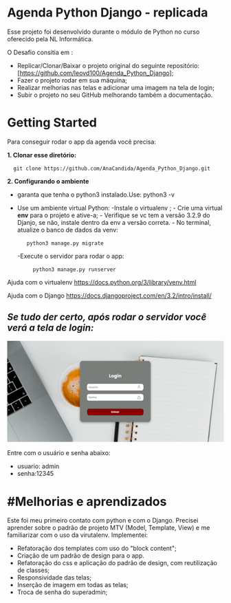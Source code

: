 # Agenda Python Django - replicada


Esse projeto foi desenvolvido durante o módulo de Python no curso oferecido pela NL Informática.

O Desafio consitia em :

 - Replicar/Clonar/Baixar o projeto original do seguinte repositório:   
   [https://github.com/leovd100/Agenda_Python_Django];
 - Fazer o projeto rodar em sua máquina;
 - Realizar melhorias nas telas e  adicionar uma imagem na tela de
   login;
 - Subir o projeto no seu GitHub    melhorando também a documentação.

# Getting Started

Para conseguir rodar o app da agenda você precisa:

 **1. Clonar esse diretório:**

      git clone https://github.com/AnaCandida/Agenda_Python_Django.git

 
 **2. Configurando o ambiente**

 - garanta que tenha o python3 instalado.Use: python3 -v
 - Use um ambiente virtual Python:
		  -Instale o virtualenv ;
		- Crie uma virtual **env** para o projeto e ative-a;
		- Verifique se vc tem a versão 3.2.9 do Djanjo, se não, instale dentro da env a versão 						correta.
		-  No terminal, atualize o banco de dados da venv:
	
		  python3 manage.py migrate

	-Execute o servidor para rodar o app:

		    python3 manage.py runserver

Ajuda com o virtualenv
https://docs.python.org/3/library/venv.html

Ajuda com o Django
https://docs.djangoproject.com/en/3.2/intro/install/


## *Se tudo der certo, após rodar o servidor você verá a tela de login:*

![tela de login](https://github.com/AnaCandida/Agenda_Python_Django/blob/4e6b471622b5a875c0635250354a9b07e111c1ec/telaLogin.png  "Tela de login" )



 Entre com o usuário e senha abaixo:
	

 - usuario: admin 	
 - senha:12345


# #Melhorias e aprendizados

Este foi meu primeiro contato com python e com o  Django. Precisei aprender sobre  o padrão de projeto  MTV (Model, Template, View) e me familiarizar com o uso da virutalenv. Implementei:

 - Refatoração dos templates com uso do "block content";
 - Criação de um padrão de design para o app.
 - Refatoração do css e aplicação do padrão de design, com reutilização de classes;
 - Responsividade das telas; 
 - Inserção de imagem em todas as telas;
 - Troca de senha do superadmin;
 
